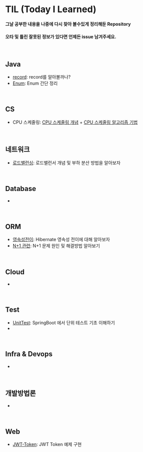 # TIL (Today I Learned)
<b>그날 공부한 내용을 나중에 다시 찾아 볼수있게 정리해둔 Repository</b><br>
#### 오타 및 틀린 잘못된 정보가 있다면 언제든 issue 남겨주세요.

<br>

## Java 
- <a href="https://github.com/Hyeonqz/TIL/blob/master/Java/record%20%EB%A5%BC%20%EC%95%8C%EC%95%84%EB%B3%BC%EA%B9%8C%EB%82%98%3F.md">record</a>: record를 알아볼까나?
- <a href="https://github.com/Hyeonqz/TIL/blob/master/Java/enum%EC%9D%B4%EB%9E%80%3F.md">Enum</a>: Enum 간단 정리

<br>

## CS
- CPU 스케줄링: <a href="https://github.com/Hyeonqz/Reading-Books/blob/main/%ED%98%BC%EC%9E%90%EA%B3%B5%EB%B6%80%ED%95%98%EB%8A%94%EC%9A%B4%EC%98%81%EC%B2%B4%EC%A0%9C/os/CPU%EC%8A%A4%EC%BC%80%EC%A4%84%EB%A7%81.md">CPU 스케줄링 개념</a> + <a href="https://github.com/Hyeonqz/Reading-Books/blob/main/%ED%98%BC%EC%9E%90%EA%B3%B5%EB%B6%80%ED%95%98%EB%8A%94%EC%9A%B4%EC%98%81%EC%B2%B4%EC%A0%9C/os/CPU%20%EC%8A%A4%EC%BC%80%EC%A4%84%EB%A7%81%20%EC%95%8C%EA%B3%A0%EB%A6%AC%EC%A6%98.md">CPU 스케줄링 알고리즘 기법</a>

<br>

## 네트워크
- <a href="https://github.com/Hyeonqz/Reading-Books/blob/main/IT%EC%97%94%EC%A7%80%EB%8B%88%EC%96%B4%EB%A5%BC%20%EC%9C%84%ED%95%9C%20%EB%84%A4%ED%8A%B8%EC%9B%8C%ED%81%AC%20%EC%9E%85%EB%AC%B8/%EB%A1%9C%EB%93%9C%EB%B0%B8%EB%9F%B0%EC%84%9C.md">로드밸런싱</a>: 로드밸런서 개념 및 부하 분산 방법을 알아보자

<br>

## Database
- 

<br>

## ORM
- <a href="https://github.com/Hyeonqz/TIL/blob/master/Database/ORM/jpa-basic/docs/Part2/11%EC%9E%A5-%EC%98%81%EC%86%8D%EC%84%B1%EC%A0%84%EC%9D%B4.md">영속성전이</a>: Hibernate 영속성 전이에 대해 알아보자
- <a href="https://github.com/Hyeonqz/TIL/blob/master/Database/ORM/jpa-basic/docs/Part3/N%2B1.md">N+1 관련</a>: N+1 문제 원인 및 해결방법 알아보기
<br>

## Cloud
- 

<br>

## Test
- <a href="https://github.com/Hyeonqz/TIL/tree/master/Test/UnitTest">UnitTest</a>: SpringBoot 에서 단위 테스트 기초 이해하기 
- 

<br>

## Infra & Devops
- 

<br>

## 개발방법론
- 

<br>


## Web
- <a href="https://github.com/Hyeonqz/TIL/tree/master/Practice/JWT-Token/JWT">JWT-Token</a>: JWT Token 예제 구현

